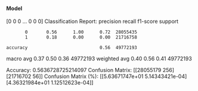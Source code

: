 #### Model
[0 0 0 ... 0 0 0]
Classification Report:
              precision    recall  f1-score   support

           0       0.56      1.00      0.72  28055435
           1       0.18      0.00      0.00  21716758

    accuracy                           0.56  49772193
   macro avg       0.37      0.50      0.36  49772193
weighted avg       0.40      0.56      0.41  49772193

Accuracy: 0.5636728725214097
Confusion Matrix:
[[28055179      256]
 [21716702       56]]
Confusion Matrix (%):
[[5.63671747e+01 5.14343421e-04]
 [4.36321984e+01 1.12512623e-04]]
